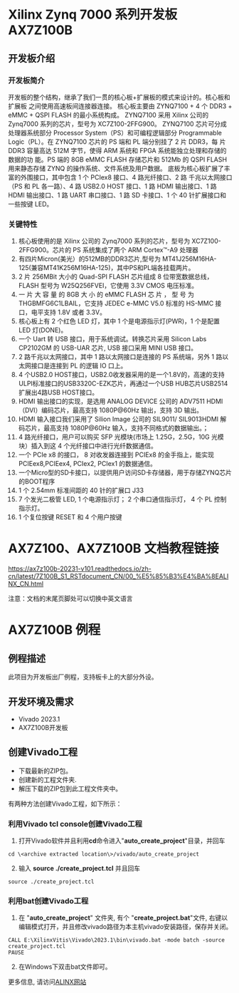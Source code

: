 # Xilinx Zynq 7000 系列开发板AX7Z100B  
## 开发板介绍
### 开发板简介
开发板的整个结构，继承了我们一贯的核心板+扩展板的模式来设计的。核心板和扩展板
之间使用高速板间连接器连接。
核心板主要由 ZYNQ7100 + 4 个 DDR3 + eMMC + QSPI FLASH 的最小系统构成。
ZYNQ7100 采用 Xilinx 公司的 Zynq7000 系列的芯片，型号为 XC7Z100-2FFG900。
ZYNQ7100 芯片可分成处理器系统部分 Processor System（PS）和可编程逻辑部分
Programmable Logic（PL）。在 ZYNQ7100 芯片的 PS 端和 PL 端分别挂了 2 片 DDR3，每
片 DDR3 容量高达 512M 字节，使得 ARM 系统和 FPGA 系统能独立处理和存储的数据的功
能。PS 端的 8GB eMMC FLASH 存储芯片和 512Mb 的 QSPI FLASH 用来静态存储 ZYNQ
的操作系统、文件系统及用户数据。
底板为核心板扩展了丰富的外围接口，其中包含 1 个 PCIex8 接口、4 路光纤接口、2 路
千兆以太网接口（PS 和 PL 各一路）、4 路 USB2.0 HOST 接口、1 路 HDMI 输出接口、1 路
HDMI 输出接口、1 路 UART 串口接口、1 路 SD 卡接口、1 个 40 针扩展接口和一些按键 LED。
### 关键特性
  1. 核心板使用的是 Xilinx 公司的 Zynq7000 系列的芯片，型号为 XC7Z100-2FFG900。芯片的 PS 系统集成了两个 ARM Cortex™-A9 处理器 
  2. 有四片Micron(美光）的512MB的DDR3芯片,型号为 MT41J256M16HA-125(兼容MT41K256M16HA-125)，其中PS和PL端各挂载两片。   
  3. 2 片 256MBit 大小的 Quad-SPI FLASH 芯片组成 8 位带宽数据总线，FLASH 型号为 W25Q256FVEI，它使用 3.3V CMOS 电压标准。 
  4. 一 片 大 容 量 的 8GB 大 小 的 eMMC FLASH 芯 片 ， 型 号 为 THGBMFG6C1LBAIL，它支持 JEDEC e-MMC V5.0 标准的 HS-MMC 接口，电平支持 1.8V 或者 3.3V。   
  5. 核心板上有 2 个红色 LED 灯，其中 1 个是电源指示灯(PWR)，1 个是配置 LED 灯(DONE)。  
  6. 一个 Uart 转 USB 接口，用于系统调试。转换芯片采用 Silicon Labs CP2102GM 的 USB-UAR 芯片, USB 接口采用 MINI USB 接口。 
  7.  2 路千兆以太网接口，其中 1 路以太网接口是连接的 PS 系统端，另外 1 路以太网接口是连接到 PL 的逻辑 IO 口上。  
  8. 4 个USB2.0 HOST接口，USB2.0收发器采用的是一个1.8V的，高速的支持ULPI标准接口的USB3320C-EZK芯片，再通过一个USB HUB芯片USB2514扩展出4路USB HOST接口。 
  9. HDMI 输出接口的实现，是选用 ANALOG DEVICE 公司的 ADV7511 HDMI（DVI）编码芯片，最高支持 1080P@60Hz 输出，支持 3D 输出。
  10. HDMI 输入接口我们采用了 Silion Image 公司的 SIL9011/ SIL9013HDMI 解码芯片，最高支持 1080P@60Hz 输入，支持不同格式的数据输出。；
  11. 4 路光纤接口，用户可以购买 SFP 光模块(市场上 1.25G，2.5G，10G 光模块）插入到这 4 个光纤接口中进行光纤数据通信。
  12. 一个 PCIe x8 的接口， 8 对收发器连接到 PCIEx8 的金手指上，能实现 PCIEex8,PCIEex4, PCIex2, PCIex1 的数据通信。
  13. 一个Micro型的SD卡接口，以提供用户访问SD卡存储器，用于存储ZYNQ芯片的BOOT程序
  14. 1 个 2.54mm 标准间距的 40 针的扩展口 J33  
  15. 7 个发光二极管 LED, 1 个电源指示灯； 2 个串口通信指示灯， 4 个 PL 控制指示灯。   
  16. 1 个复位按键 RESET 和 4 个用户按键

# AX7Z100、AX7Z100B 文档教程链接
https://ax7z100b-20231-v101.readthedocs.io/zh-cn/latest/7Z100B_S1_RSTdocument_CN/00_%E5%85%B3%E4%BA%8EALINX_CN.html

 注意：文档的末尾页脚处可以切换中英文语言

# AX7Z100B 例程
## 例程描述
此项目为开发板出厂例程，支持板卡上的大部分外设。
## 开发环境及需求
* Vivado 2023.1
* AX7Z100B开发板
## 创建Vivado工程
* 下载最新的ZIP包。
* 创建新的工程文件夹.
* 解压下载的ZIP包到此工程文件夹中。


有两种方法创建Vivado工程，如下所示：
### 利用Vivado tcl console创建Vivado工程
1. 打开Vivado软件并且利用**cd**命令进入"**auto_create_project**"目录，并回车
```
cd \<archive extracted location\>/vivado/auto_create_project
```
2. 输入 **source ./create_project.tcl** 并且回车
```
source ./create_project.tcl
```

### 利用bat创建Vivado工程
1. 在 "**auto_create_project**" 文件夹, 有个 "**create_project.bat**"文件, 右键以编辑模式打开，并且修改vivado路径为本主机vivado安装路径，保存并关闭。
```
CALL E:\XilinxVitis\Vivado\2023.1\bin\vivado.bat -mode batch -source create_project.tcl
PAUSE
```
2. 在Windows下双击bat文件即可。


更多信息, 请访问[ALINX网站](https://www.alinx.com)
